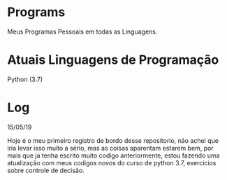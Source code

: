 # Programs 
Meus Programas Pessoais em todas as Linguagens.

# Atuais Linguagens de Programação
Python (3.7)

# Log
15/05/19
<p>Hoje é o meu primeiro registro de bordo desse repositorio, não achei 
que iria levar isso muito a sério, mas as coisas aparentam estarem bem, 
por mais que ja tenha escrito muito codigo anteriormente, estou fazendo 
uma atualização com meus codigos novos do curso de python 3.7, 
exercicios sobre controle de decisão.</p>


